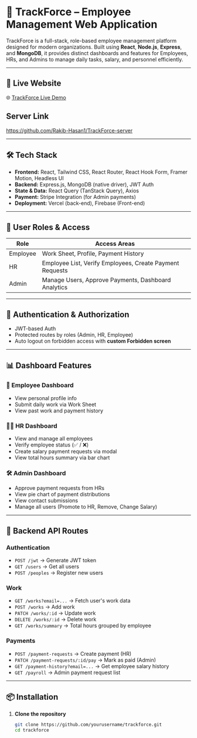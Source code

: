 # 💼 TrackForce – Employee Management Web Application

TrackForce is a full-stack, role-based employee management platform designed for modern organizations. Built using **React**, **Node.js**, **Express**, and **MongoDB**, it provides distinct dashboards and features for Employees, HRs, and Admins to manage daily tasks, salary, and personnel efficiently.

---

## 🚀 Live Website
🌐 [TrackForce Live Demo](https://trackforce-d041e.web.app/)

## Server Link
https://github.com/Rakib-Hasan1/TrackForce-server

---

## 🛠️ Tech Stack

- **Frontend:** React, Tailwind CSS, React Router, React Hook Form, Framer Motion, Headless UI
- **Backend:** Express.js, MongoDB (native driver), JWT Auth
- **State & Data:** React Query (TanStack Query), Axios
- **Payment:** Stripe Integration (for Admin payments)
- **Deployment:** Vercel (back-end), Firebase (Front-end)

---

## 👥 User Roles & Access

| Role     | Access Areas                                              |
|----------|-----------------------------------------------------------|
| Employee | Work Sheet, Profile, Payment History                      |
| HR       | Employee List, Verify Employees, Create Payment Requests  |
| Admin    | Manage Users, Approve Payments, Dashboard Analytics       |

---

## 🔐 Authentication & Authorization

- JWT-based Auth
- Protected routes by roles (Admin, HR, Employee)
- Auto logout on forbidden access with **custom Forbidden screen**

---

## 📊 Dashboard Features

### 👤 Employee Dashboard
- View personal profile info
- Submit daily work via Work Sheet
- View past work and payment history

### 🧑‍💼 HR Dashboard
- View and manage all employees
- Verify employee status (✅ / ❌)
- Create salary payment requests via modal
- View total hours summary via bar chart

### 🛠️ Admin Dashboard
- Approve payment requests from HRs
- View pie chart of payment distributions
- View contact submissions
- Manage all users (Promote to HR, Remove, Change Salary)

---

## 📂 Backend API Routes

### Authentication
- `POST /jwt` → Generate JWT token
- `GET /users` → Get all users
- `POST /peoples` → Register new users

### Work
- `GET /works?email=...` → Fetch user's work data
- `POST /works` → Add work
- `PATCH /works/:id` → Update work
- `DELETE /works/:id` → Delete work
- `GET /works/summary` → Total hours grouped by employee

### Payments
- `POST /payment-requests` → Create payment (HR)
- `PATCH /payment-requests/:id/pay` → Mark as paid (Admin)
- `GET /payment-history?email=...` → Get employee salary history
- `GET /payroll` → Admin payment request list

---

## 📦 Installation

1. **Clone the repository**
   ```bash
   git clone https://github.com/yourusername/trackforce.git
   cd trackforce
